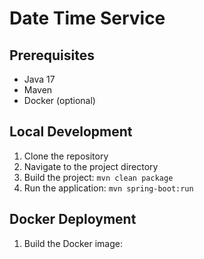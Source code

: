 # Date Time Service

## Prerequisites
- Java 17
- Maven
- Docker (optional)

## Local Development
1. Clone the repository
2. Navigate to the project directory
3. Build the project: `mvn clean package`
4. Run the application: `mvn spring-boot:run`

## Docker Deployment
1. Build the Docker image: